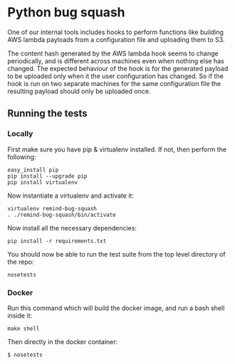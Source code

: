 # Python bug squash

One of our internal tools includes hooks to perform functions like building AWS lambda payloads from a configuration file and uploading them to S3.

The content hash generated by the AWS lambda hook seems to change periodically, and is different across machines even when nothing else has changed. The expected behaviour of the hook is for the generated payload to be uploaded only when it the user configuration has changed. So if the hook is run on two separate machines for the same configuration file the resulting payload should only be uploaded once.

## Running the tests

### Locally

First make sure you have pip & virtualenv installed.  If not, then perform the following:

```
easy_install pip
pip install --upgrade pip
pip install virtualenv
```

Now instantiate a virtualenv and activate it:

```
virtualenv remind-bug-squash
. ./remind-bug-squash/bin/activate
```

Now install all the necessary dependencies:

```
pip install -r requirements.txt
```

You should now be able to run the test suite from the top level directory of the repo:

```
nosetests
```

### Docker

Run this command which will build the docker image, and run a bash shell inside it:
```
make shell
```

Then directly in the docker container:
```
$ nosetests
```
